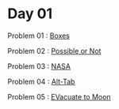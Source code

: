 # Day 01

Problem 01 : [ Boxes ](https://www.codechef.com/problems/BOX95)

Problem 02 : [ Possible or Not ](https://www.codechef.com/problems/CS2023_PON)

Problem 03 : [ NASA ](https://www.codechef.com/problems/PALIXOR)

Problem 04 : [ Alt-Tab ](https://www.codechef.com/problems/ALTTAB)

Problem 05 : [ EVacuate to Moon ](https://www.codechef.com/problems/MOONSOON)


